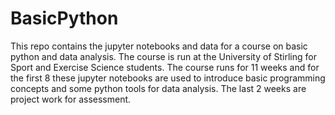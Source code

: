 # BasicPython
This repo contains the jupyter notebooks and data for a course on basic python and data analysis. The course is run at the University of Stirling for Sport and Exercise Science students. The course runs for 11 weeks and for the first 8 these jupyter notebooks are used to introduce basic programming concepts and some python tools for data analysis. The last 2 weeks are project work for assessment.

